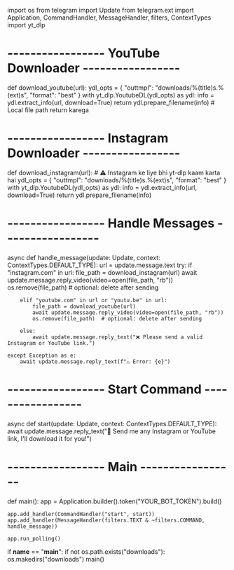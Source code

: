 import os
from telegram import Update
from telegram.ext import Application, CommandHandler, MessageHandler, filters, ContextTypes
import yt_dlp

# ----------------- YouTube Downloader -----------------
def download_youtube(url):
    ydl_opts = {
        "outtmpl": "downloads/%(title)s.%(ext)s",
        "format": "best"
    }
    with yt_dlp.YoutubeDL(ydl_opts) as ydl:
        info = ydl.extract_info(url, download=True)
        return ydl.prepare_filename(info)   # Local file path return karega

# ----------------- Instagram Downloader -----------------
def download_instagram(url):
    # ⚠️ Instagram ke liye bhi yt-dlp kaam karta hai
    ydl_opts = {
        "outtmpl": "downloads/%(title)s.%(ext)s",
        "format": "best"
    }
    with yt_dlp.YoutubeDL(ydl_opts) as ydl:
        info = ydl.extract_info(url, download=True)
        return ydl.prepare_filename(info)

# ----------------- Handle Messages -----------------
async def handle_message(update: Update, context: ContextTypes.DEFAULT_TYPE):
    url = update.message.text
    try:
        if "instagram.com" in url:
            file_path = download_instagram(url)
            await update.message.reply_video(video=open(file_path, "rb"))
            os.remove(file_path)  # optional: delete after sending

        elif "youtube.com" in url or "youtu.be" in url:
            file_path = download_youtube(url)
            await update.message.reply_video(video=open(file_path, "rb"))
            os.remove(file_path)  # optional: delete after sending

        else:
            await update.message.reply_text("❌ Please send a valid Instagram or YouTube link.")

    except Exception as e:
        await update.message.reply_text(f"⚠️ Error: {e}")

# ----------------- Start Command -----------------
async def start(update: Update, context: ContextTypes.DEFAULT_TYPE):
    await update.message.reply_text("👋 Send me any Instagram or YouTube link, I'll download it for you!")

# ----------------- Main -----------------
def main():
    app = Application.builder().token("YOUR_BOT_TOKEN").build()

    app.add_handler(CommandHandler("start", start))
    app.add_handler(MessageHandler(filters.TEXT & ~filters.COMMAND, handle_message))

    app.run_polling()

if __name__ == "__main__":
    if not os.path.exists("downloads"):
        os.makedirs("downloads")
    main()
